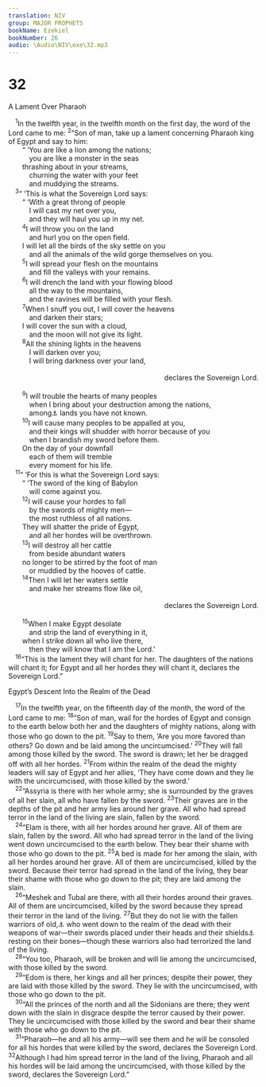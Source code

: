 ```yaml
---
translation: NIV
group: MAJOR PROPHETS
bookName: Ezekiel 
bookNumber: 26
audio: \Audio\NIV\exe\32.mp3
---
```


<div class="title"><h1>32</h1><p>A Lament Over Pharaoh </p></div>
<span class="verse exe_32_1"> <sup>1</sup>In the twelfth year, in the twelfth month on the first day, the word of the Lord came to me: </span>
<span class="verse exe_32_2"><sup>2</sup>“Son of man, take up a lament concerning Pharaoh king of Egypt and say to him: <br/>  “ ‘You are like a lion among the nations; <br/>   you are like a monster in the seas <br/>  thrashing about in your streams, <br/>   churning the water with your feet <br/>   and muddying the streams. <br/></span>
<span class="verse exe_32_3"> <sup>3</sup>“ ‘This is what the Sovereign Lord says: <br/>  “ ‘With a great throng of people <br/>   I will cast my net over you, <br/>   and they will haul you up in my net. <br/></span>
<span class="verse exe_32_4">  <sup>4</sup>I will throw you on the land <br/>   and hurl you on the open field. <br/>  I will let all the birds of the sky settle on you <br/>   and all the animals of the wild gorge themselves on you. <br/></span>
<span class="verse exe_32_5">  <sup>5</sup>I will spread your flesh on the mountains <br/>   and fill the valleys with your remains. <br/></span>
<span class="verse exe_32_6">  <sup>6</sup>I will drench the land with your flowing blood <br/>   all the way to the mountains, <br/>   and the ravines will be filled with your flesh. <br/></span>
<span class="verse exe_32_7">  <sup>7</sup>When I snuff you out, I will cover the heavens <br/>   and darken their stars; <br/>  I will cover the sun with a cloud, <br/>   and the moon will not give its light. <br/></span>
<span class="verse exe_32_8">  <sup>8</sup>All the shining lights in the heavens <br/>   I will darken over you; <br/>   I will bring darkness over your land, <br/> <aside style="text-align:right;">declares the Sovereign Lord. </aside><br/></span>
<span class="verse exe_32_9">  <sup>9</sup>I will trouble the hearts of many peoples <br/>   when I bring about your destruction among the nations, <br/>   among<a data-toggle="tooltip" data-placement="bottom" title="Hebrew; Septuagint bring you into captivity among the nations,  / to">⚓</a> lands you have not known. <br/></span>
<span class="verse exe_32_10">  <sup>10</sup>I will cause many peoples to be appalled at you, <br/>   and their kings will shudder with horror because of you <br/>   when I brandish my sword before them. <br/>  On the day of your downfall <br/>   each of them will tremble <br/>   every moment for his life. <br/></span>
<span class="verse exe_32_11"> <sup>11</sup>“ ‘For this is what the Sovereign Lord says: <br/>  “ ‘The sword of the king of Babylon <br/>   will come against you. <br/></span>
<span class="verse exe_32_12">  <sup>12</sup>I will cause your hordes to fall <br/>   by the swords of mighty men— <br/>   the most ruthless of all nations. <br/>  They will shatter the pride of Egypt, <br/>   and all her hordes will be overthrown. <br/></span>
<span class="verse exe_32_13">  <sup>13</sup>I will destroy all her cattle <br/>   from beside abundant waters <br/>  no longer to be stirred by the foot of man <br/>   or muddied by the hooves of cattle. <br/></span>
<span class="verse exe_32_14">  <sup>14</sup>Then I will let her waters settle <br/>   and make her streams flow like oil, <br/> <aside style="text-align:right;">declares the Sovereign Lord. </aside><br/></span>
<span class="verse exe_32_15">  <sup>15</sup>When I make Egypt desolate <br/>   and strip the land of everything in it, <br/>  when I strike down all who live there, <br/>   then they will know that I am the Lord.’ <br/></span>
<span class="verse exe_32_16"> <sup>16</sup>“This is the lament they will chant for her. The daughters of the nations will chant it; for Egypt and all her hordes they will chant it, declares the Sovereign Lord.” <br/></span>
<div class="title"><p>Egypt’s Descent Into the Realm of the Dead </p></div>
<span class="verse exe_32_17"> <sup>17</sup>In the twelfth year, on the fifteenth day of the month, the word of the Lord came to me: </span>
<span class="verse exe_32_18"><sup>18</sup>“Son of man, wail for the hordes of Egypt and consign to the earth below both her and the daughters of mighty nations, along with those who go down to the pit. </span>
<span class="verse exe_32_19"><sup>19</sup>Say to them, ‘Are you more favored than others? Go down and be laid among the uncircumcised.’ </span>
<span class="verse exe_32_20"><sup>20</sup>They will fall among those killed by the sword. The sword is drawn; let her be dragged off with all her hordes. </span>
<span class="verse exe_32_21"><sup>21</sup>From within the realm of the dead the mighty leaders will say of Egypt and her allies, ‘They have come down and they lie with the uncircumcised, with those killed by the sword.’ <br/></span>
<span class="verse exe_32_22"> <sup>22</sup>“Assyria is there with her whole army; she is surrounded by the graves of all her slain, all who have fallen by the sword. </span>
<span class="verse exe_32_23"><sup>23</sup>Their graves are in the depths of the pit and her army lies around her grave. All who had spread terror in the land of the living are slain, fallen by the sword. <br/></span>
<span class="verse exe_32_24"> <sup>24</sup>“Elam is there, with all her hordes around her grave. All of them are slain, fallen by the sword. All who had spread terror in the land of the living went down uncircumcised to the earth below. They bear their shame with those who go down to the pit. </span>
<span class="verse exe_32_25"><sup>25</sup>A bed is made for her among the slain, with all her hordes around her grave. All of them are uncircumcised, killed by the sword. Because their terror had spread in the land of the living, they bear their shame with those who go down to the pit; they are laid among the slain. <br/></span>
<span class="verse exe_32_26"> <sup>26</sup>“Meshek and Tubal are there, with all their hordes around their graves. All of them are uncircumcised, killed by the sword because they spread their terror in the land of the living. </span>
<span class="verse exe_32_27"><sup>27</sup>But they do not lie with the fallen warriors of old,<a data-toggle="tooltip" data-placement="bottom" title="Septuagint; Hebrew warriors who were uncircumcised">⚓</a> who went down to the realm of the dead with their weapons of war—their swords placed under their heads and their shields<a data-toggle="tooltip" data-placement="bottom" title="Probable reading of the original Hebrew text; Masoretic Text punishment">⚓</a> resting on their bones—though these warriors also had terrorized the land of the living. <br/></span>
<span class="verse exe_32_28"> <sup>28</sup>“You too, Pharaoh, will be broken and will lie among the uncircumcised, with those killed by the sword. <br/></span>
<span class="verse exe_32_29"> <sup>29</sup>“Edom is there, her kings and all her princes; despite their power, they are laid with those killed by the sword. They lie with the uncircumcised, with those who go down to the pit. <br/></span>
<span class="verse exe_32_30"> <sup>30</sup>“All the princes of the north and all the Sidonians are there; they went down with the slain in disgrace despite the terror caused by their power. They lie uncircumcised with those killed by the sword and bear their shame with those who go down to the pit. <br/></span>
<span class="verse exe_32_31"> <sup>31</sup>“Pharaoh—he and all his army—will see them and he will be consoled for all his hordes that were killed by the sword, declares the Sovereign Lord. </span>
<span class="verse exe_32_32"><sup>32</sup>Although I had him spread terror in the land of the living, Pharaoh and all his hordes will be laid among the uncircumcised, with those killed by the sword, declares the Sovereign Lord.” <br/></span>
